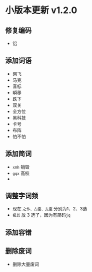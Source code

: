 # 小版本更新 v1.2.0

## 修复编码
- 铝
## 添加词语
- 网飞
- 马克
- 音标
- 瞬移
- 跌下
- 双关
- 全方位
- 黑科技
- 卡号
- 布阵
- 怕不怕
## 添加简词
- `xmh` 销毁
- `gqx` 高校
- 
## 调整字词频
- 现在 `之作、占座、支座` 分别为1、2、3选
- `极其` 放 3 选了，因为有简码`jq`
## 添加容错
## 删除废词
- 删除大量废词
